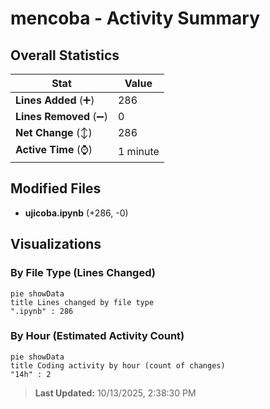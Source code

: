 # mencoba - Activity Summary 

## Overall Statistics

| Stat                   | Value                                                             |
| ---------------------- | ----------------------------------------------------------------- |
| **Lines Added** (➕)   | 286                                          |
| **Lines Removed** (➖) | 0                                        |
| **Net Change** (↕)    | 286                |
| **Active Time** (⌚)   | 1 minute |


## Modified Files
- **ujicoba.ipynb** (+286, -0)

## Visualizations

### By File Type (Lines Changed)

```mermaid
pie showData
title Lines changed by file type
".ipynb" : 286
```

### By Hour (Estimated Activity Count)

```mermaid
pie showData
title Coding activity by hour (count of changes)
"14h" : 2
```


> **Last Updated:** 10/13/2025, 2:38:30 PM